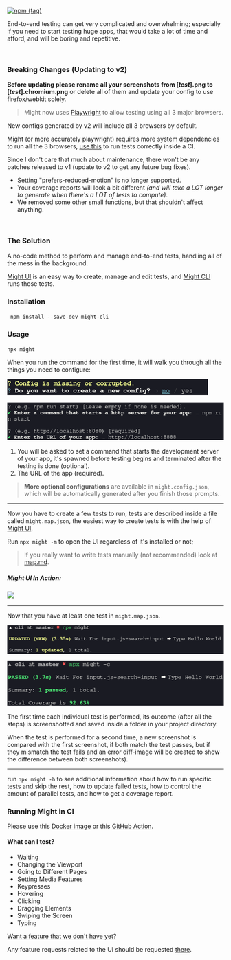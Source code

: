 [![npm (tag)](https://img.shields.io/npm/v/might-cli/latest)](http://npmjs.com/package/might-cli)

End-to-end testing can get very complicated and overwhelming; especially if you need to start testing huge apps, that would take a lot of time and afford, and will be boring and repetitive.


<br>

### Breaking Changes (Updating to v2)
**Before updating please rename all your screenshots from [*test*].png to [*test*].chromium.png**
or delete all of them and update your config to use firefox/webkit solely.

> Might now uses [Playwright](https://github.com/microsoft/playwright) to allow testing using all 3 major browsers.

New configs generated by v2 will include all 3 browsers by default.

Might (or more accurately playwright) requires more system dependencies to run all the 3 browsers, [use this](#running-might-in-cI) to run tests correctly inside a CI.

Since I don't care that much about maintenance, there won't be any patches released to v1 (update to v2 to get any future bug fixes).

- Setting "prefers-reduced-motion" is no longer supported.
- Your coverage reports will look a bit different *(and will take a LOT longer to generate when there's a LOT of tests to compute)*.
- We removed some other small functions, but that shouldn't affect anything.

<br>

### The Solution

A no-code method to perform and manage end-to-end tests, handling all of the mess in the background.

[Might UI](https://github.com/ker0olos/Might) is an easy way to create, manage and edit tests, and [Might CLI](https://github.com/ker0olos/might-cli) runs those tests.

### Installation
`
npm install --save-dev might-cli`

### Usage

`npx might`

When you run the command for the first time, it will walk you through all the things you need to configure:

[![](./screenshots/1.png)](https://github.com/ker0olos/might-cli/raw/main/screenshots/1.png)

[![](./screenshots/2.png)](https://github.com/ker0olos/might-cli/raw/main/screenshots/2.png)

1. You will be asked to set a command that starts the development server of your app, it's spawned before testing begins and terminated after the testing is done (optional).
2. The URL of the app (required).


> **More optional configurations** are available in `might.config.json`, which will be automatically generated after you finish those prompts.

---

Now you have to create a few tests to run, tests are described inside a file called `might.map.json`, the easiest way to create tests is with the help of [Might UI](https://github.com/ker0olos/Might).

Run `npx might -m` to open the UI regardless of it's installed or not;

> If you really want to write tests manually (not recommended) look at
> [map.md](https://github.com/ker0olos/might-cli/blob/main/map.md).

##### *Might UI In Action:*
[![](https://github.com/ker0olos/Might/raw/main/screenshots/1.png)](https://github.com/ker0olos/Might/raw/main/screenshots/1.png)

---

Now that you have at least one test in `might.map.json`.

[![](./screenshots/3.png)](https://github.com/ker0olos/might-cli/raw/main/screenshots/3.png)

[![](./screenshots/4.png)](https://github.com/ker0olos/might-cli/raw/main/screenshots/4.png)

The first time each individual test is performed, its outcome (after all the steps) is screenshotted and saved inside a folder in your project directory.

When the test is performed for a second time, a new screenshot is compared with the first screenshot, if both match the test passes, but if they mismatch the test fails and an error diff-image will be created to show the difference between both screenshots).

---

run `npx might -h` to see additional information about how to run specific tests and skip the rest, how to update failed tests, how to control the amount of parallel tests, and how to get a coverage report.

### Running Might in CI

Please use this [Docker image](https://hub.docker.com/_/microsoft-playwright) or this [GitHub Action](https://github.com/microsoft/playwright-github-action).

#### What can I test?

- Waiting
- Changing the Viewport
- Going to Different Pages
- Setting Media Features
- Keypresses
- Hovering
- Clicking
- Dragging Elements
- Swiping the Screen
- Typing


[Want a feature that we don't have yet?](https://github.com/ker0olos/might-cli/issues/new?template=feature_request.md)

Any feature requests related to the UI should be requested [there](https://github.com/ker0olos/Might/issues/new?template=feature_request.md).
